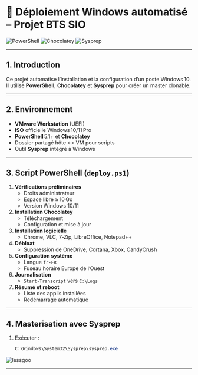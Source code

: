 <!-- README.md -->

# 🚀 Déploiement Windows automatisé – Projet BTS SIO

![PowerShell](https://img.shields.io/badge/PowerShell-v5.1%2B-blue)
![Chocolatey](https://img.shields.io/badge/Chocolatey-vlatest-red)
![Sysprep](https://img.shields.io/badge/Sysprep-enabled-brightgreen)

---

## 1. Introduction
Ce projet automatise l’installation et la configuration d’un poste Windows 10.
Il utilise **PowerShell**, **Chocolatey** et **Sysprep** pour créer un master clonable.

---

## 2. Environnement
- **VMware Workstation** (UEFI)  
- **ISO** officielle Windows 10/11 Pro  
- **PowerShell** 5.1+ et **Chocolatey**  
- Dossier partagé hôte ↔ VM pour scripts  
- Outil **Sysprep** intégré à Windows

---

## 3. Script PowerShell (`deploy.ps1`)
1. **Vérifications préliminaires**  
   - Droits administrateur  
   - Espace libre ≥ 10 Go  
   - Version Windows 10/11  
2. **Installation Chocolatey**  
   - Téléchargement  
   - Configuration et mise à jour  
3. **Installation logicielle**  
   - Chrome, VLC, 7‑Zip, LibreOffice, Notepad++  
4. **Débloat**  
   - Suppression de OneDrive, Cortana, Xbox, CandyCrush  
5. **Configuration système**  
   - Langue `fr-FR`  
   - Fuseau horaire Europe de l’Ouest  
6. **Journalisation**  
   - `Start-Transcript` vers `C:\Logs`  
7. **Résumé et reboot**  
   - Liste des applis installées  
   - Redémarrage automatique

---

## 4. Masterisation avec Sysprep
1. Exécuter :  
   ```powershell
   C:\Windows\System32\Sysprep\sysprep.exe
   
![lessgoo](https://github.com/user-attachments/assets/71e63ae0-39a8-4825-927d-1b3b4523a7e2)



---
